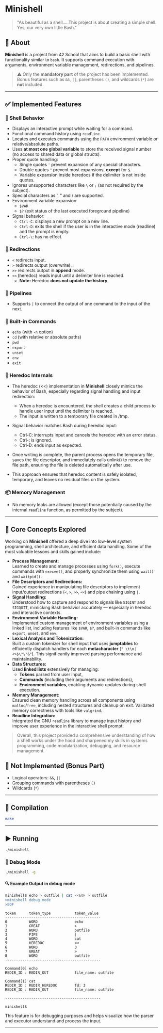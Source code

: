# Minishell

> "As beautiful as a shell.....This project is about creating a simple shell. Yes, our very own little Bash."

## 🧠 About

**Minishell** is a project from 42 School that aims to build a basic shell with functionality similar to `bash`. It supports command execution with arguments, environment variable management, redirections, and pipelines.

> ⚠️ Only the **mandatory part** of the project has been implemented. Bonus features such as `&&`, `||`, parentheses `()`, and wildcards (`*`) are **not** included.

---

## ✅ Implemented Features

### 🎯 Shell Behavior

- Displays an interactive prompt while waiting for a command.
- Functional command history using `readline`.
- Locates and executes commands using the `PATH` environment variable or relative/absolute paths.
- Uses **at most one global variable** to store the received signal number (no access to shared data or global structs).
- Proper quote handling:
  - Single quotes `'` prevent expansion of any special characters.
  - Double quotes `"` prevent most expansions, **except** for `$`.
  - Variable expansion inside heredocs if the delimiter is not inside quotes.
- Ignores unsupported characters like `\` or `;` (as not required by the subject).
- Special characters as \', \" and \\ are supported. 
- Environment variable expansion:
  - `$VAR`
  - `$?` (exit status of the last executed foreground pipeline)
- Signal behavior:
  - `Ctrl-C`: displays a new prompt on a new line.
  - `Ctrl-D`: exits the shell if the user is in the interactive mode (readline) and the prompt is empty.
  - `Ctrl-\`: has no effect.

### 🔧 Redirections

- `<` redirects input.
- `>` redirects output (overwrite).
- `>>` redirects output in **append** mode.
- `<<` (heredoc) reads input until a delimiter line is reached.
  - **Note:** Heredoc **does not update the history**.

### 🔗 Pipelines

- Supports `|` to connect the output of one command to the input of the next.

### 💬 Built-in Commands

- `echo` (with `-n` option)
- `cd` (with relative or absolute paths)
- `pwd`
- `export`
- `unset`
- `env`
- `exit`

### 📝 Heredoc Internals
- The heredoc (<<) implementation in **Minishell** closely mimics the behavior of Bash, especially regarding signal handling and input redirection:
  - When a heredoc is encountered, the shell creates a child process to handle user input until the delimiter is reached.
  - The input is written to a temporary file created in /tmp.

- Signal behavior matches Bash during heredoc input:
  - Ctrl-C: interrupts input and cancels the heredoc with an error status.
  - Ctrl-\: is ignored.
  - Ctrl-D: ends input as expected.

- Once writing is complete, the parent process opens the temporary file, saves the file descriptor, and immediately calls unlink() to remove the file path, ensuring the file is deleted automatically after use.
- This approach ensures that heredoc content is safely isolated, temporary, and leaves no residual files on the system.

### 📦 Memory Management

- No memory leaks are allowed (except those potentially caused by the internal `readline` function, as permitted by the subject).

---

## 🧩 Core Concepts Explored

Working on **Minishell** offered a deep dive into low-level system programming, shell architecture, and efficient data handling. Some of the most valuable lessons and skills gained include:

- **Process Management:**  
  Learned to create and manage processes using `fork()`, execute commands with `execve()`, and properly synchronize them using `wait()` and `waitpid()`.
- **File Descriptors and Redirections:**  
  Gained experience in manipulating file descriptors to implement input/output redirections (`<`, `>`, `>>`, `<<`) and pipe chaining using `|`.
- **Signal Handling:**  
  Understood how to capture and respond to signals like `SIGINT` and `SIGQUIT`, mimicking Bash behavior accurately — especially in heredoc and interactive contexts.
- **Environment Variable Handling:**  
  Implemented custom management of environment variables using a linked list, including features like `$VAR`, `$?`, and built-in commands like `export`, `unset`, and `env`.
- **Lexical Analysis and Tokenization:**  
  Built a custom tokenizer for shell input that uses **jumptables** to efficiently dispatch handlers for each **metacharacter** (`" \t\n|<>$\"\'&"`). This significantly improved parsing performance and maintainability.
- **Data Structures:**  
  Used **linked lists** extensively for managing:
  - **Tokens** parsed from user input,
  - **Commands** (including their arguments and redirections),
  - **Environment variables**, enabling dynamic updates during shell execution.
- **Memory Management:**  
  Ensured clean memory handling across all components using `malloc`/`free`, including nested structures and cleanup on exit. Validated memory correctness with tools like `valgrind`.
- **Readline Integration:**  
  Integrated the GNU `readline` library to manage input history and improve user experience in the interactive shell prompt.
> Overall, this project provided a comprehensive understanding of how a shell works under the hood and sharpened my skills in systems programming, code modularization, debugging, and resource management.

## 🚫 Not Implemented (Bonus Part)

- Logical operators: `&&`, `||`
- Grouping commands with parentheses `()`
- Wildcards (`*`)

---

## 🔧 Compilation

```bash
make
```
---

## ▶️ Running

```bash
./minishell
```

### 🐞 Debug Mode

```bash
./minishell -g
```
#### 🔍 Example Output in debug mode
```bash
minishell$ echo > outfile | cat <<EOF > outfile
>minishell debug mode
>EOF
```

```
token      token_type           token_value         
--------------------------------------------
0          WORD                 echo                
1          GREAT                >                   
2          WORD                 outfile             
3          PIPE                 |                   
4          WORD                 cat                 
5          HEREDOC              <<                  
6          WORD                 3                   
7          GREAT                >                   
8          WORD                 outfile             
--------------------------------------------

Command[0] echo                
REDIR_ID : REDIR_OUT            file_name: outfile   

Command[1] cat                 
REDIR_ID : REDIR_HEREDOC        fd: 3
REDIR_ID : REDIR_OUT            file_name: outfile   

--------------------------------------------

minishell$ 
```

This feature is for debugging purposes and helps visualize how the parser and executor understand and process the input.

---

